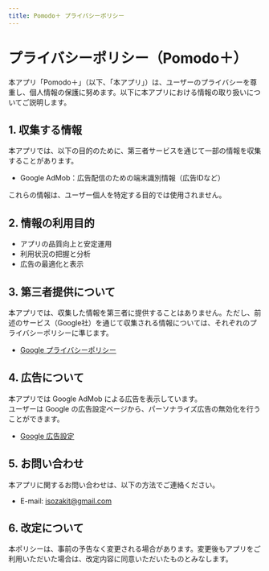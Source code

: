 ```yaml
---
title: Pomodo＋ プライバシーポリシー
---
```



# プライバシーポリシー（Pomodo＋）

本アプリ「Pomodo＋」（以下、「本アプリ」）は、ユーザーのプライバシーを尊重し、個人情報の保護に努めます。以下に本アプリにおける情報の取り扱いについてご説明します。

## 1. 収集する情報

本アプリでは、以下の目的のために、第三者サービスを通じて一部の情報を収集することがあります。

- Google AdMob：広告配信のための端末識別情報（広告IDなど）

これらの情報は、ユーザー個人を特定する目的では使用されません。

## 2. 情報の利用目的

- アプリの品質向上と安定運用
- 利用状況の把握と分析
- 広告の最適化と表示

## 3. 第三者提供について

本アプリでは、収集した情報を第三者に提供することはありません。ただし、前述のサービス（Google社）を通じて収集される情報については、それぞれのプライバシーポリシーに準じます。

- [Google プライバシーポリシー](https://policies.google.com/privacy?hl=ja)

## 4. 広告について

本アプリでは Google AdMob による広告を表示しています。  
ユーザーは Google の広告設定ページから、パーソナライズ広告の無効化を行うことができます。

- [Google 広告設定](https://www.google.com/settings/ads)

## 5. お問い合わせ

本アプリに関するお問い合わせは、以下の方法でご連絡ください。

- E-mail: [isozakit@gmail.com](mailto:isozakit@gmail.com) 

## 6. 改定について

本ポリシーは、事前の予告なく変更される場合があります。変更後もアプリをご利用いただいた場合は、改定内容に同意いただいたものとみなします。
